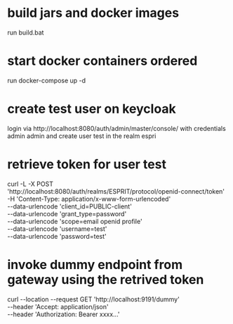 # build jars and docker images
run build.bat
# start docker containers ordered
run docker-compose up -d
# create test user on keycloak
login via http://localhost:8080/auth/admin/master/console/ with credentials admin admin and create user test in the realm espri
# retrieve token for user test
curl -L -X POST \
  'http://localhost:8080/auth/realms/ESPRIT/protocol/openid-connect/token' \
  -H 'Content-Type: application/x-www-form-urlencoded' \
  --data-urlencode 'client_id=PUBLIC-client' \
  --data-urlencode 'grant_type=password' \
  --data-urlencode 'scope=email openid profile' \
  --data-urlencode 'username=test' \
  --data-urlencode 'password=test'
# invoke dummy endpoint from gateway using the retrived token
curl --location --request GET 'http://localhost:9191/dummy' \
--header 'Accept: application/json' \
--header 'Authorization: Bearer xxxx...'
